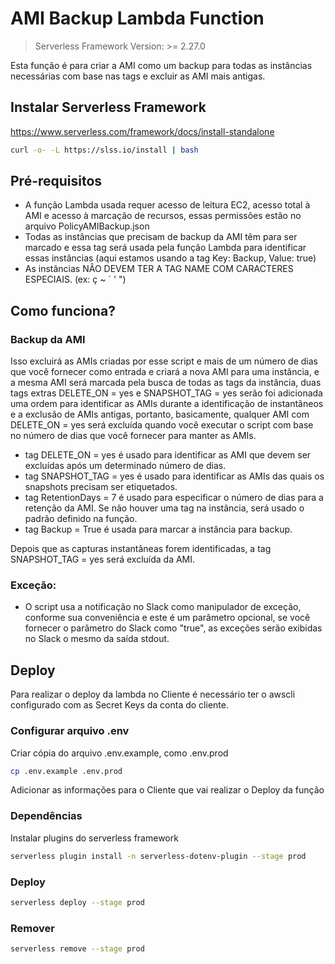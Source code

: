# AMI Backup Lambda Function

> Serverless Framework Version: >= 2.27.0

Esta função é para criar a AMI como um backup para todas as instâncias necessárias com base nas tags e excluir as AMI mais antigas.

## Instalar Serverless Framework

https://www.serverless.com/framework/docs/install-standalone

```sh
curl -o- -L https://slss.io/install | bash
```

## Pré-requisitos

* A função Lambda usada requer acesso de leitura EC2, acesso total à AMI e acesso à marcação de recursos, essas permissões estão no arquivo PolicyAMIBackup.json 
* Todas as instâncias que precisam de backup da AMI têm para ser marcado e essa tag será usada pela função Lambda para identificar essas instâncias (aqui estamos usando a tag Key: Backup, Value: true) 
* As instâncias NÂO DEVEM TER A TAG NAME COM CARACTERES ESPECIAIS. (ex: ç ~ ´ ' ")


## Como funciona? 

### Backup da AMI

Isso excluirá as AMIs criadas por esse script e mais de um número de dias que você fornecer como entrada e criará a nova AMI para uma instância, e a mesma AMI será marcada pela busca de todas as tags da instância, duas tags extras DELETE_ON = yes e SNAPSHOT_TAG = yes serão foi adicionada uma ordem para identificar as AMIs durante a identificação de instantâneos e a exclusão de AMIs antigas, portanto, basicamente, qualquer AMI com DELETE_ON = yes será excluída quando você executar o script com base no número de dias que você fornecer para manter as AMIs. 

* tag DELETE_ON = yes é usado para identificar as AMI que devem ser excluídas após um determinado número de dias. 
* tag SNAPSHOT_TAG = yes é usado para identificar as AMIs das quais os snapshots precisam ser etiquetados.
* tag RetentionDays = 7 é usado para especificar o número de dias para a retenção da AMI. Se não houver uma tag na instância, será usado o padrão definido na função. 
* tag Backup = True é usada para marcar a instância para backup.

Depois que as capturas instantâneas forem identificadas, a tag SNAPSHOT_TAG = yes será excluída da AMI. 

### Exceção: 

* O script usa a notificação no Slack como manipulador de exceção, conforme sua conveniência e este é um parâmetro opcional, se você fornecer o parâmetro do Slack como "true", as exceções serão exibidas no Slack o mesmo da saída stdout. 


## Deploy

Para realizar o deploy da lambda no Cliente é necessário ter o awscli configurado com as Secret Keys da conta do cliente.

### Configurar arquivo .env

Criar cópia do arquivo .env.example, como .env.prod

```bash
cp .env.example .env.prod
```

Adicionar as informações para o Cliente que vai realizar o Deploy da função

### Dependências

Instalar plugins do serverless framework

```bash
serverless plugin install -n serverless-dotenv-plugin --stage prod
```

### Deploy

```bash
serverless deploy --stage prod
```

### Remover

```bash
serverless remove --stage prod
```
